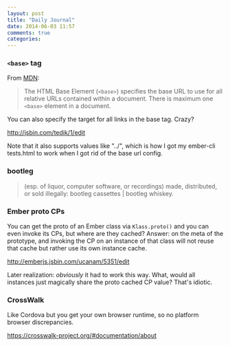 ```yaml
---
layout: post
title: "Daily Journal"
date: 2014-06-03 11:57
comments: true
categories: 
---
```


### `<base>` tag

From [MDN](https://developer.mozilla.org/en-US/docs/Web/HTML/Element/base):

> The HTML Base Element (`<base>`) specifies the base URL to use for 
> all relative URLs contained within a document. There is maximum
> one `<base>` element in a document.

You can also specify the target for all links in the base tag. Crazy?

http://jsbin.com/tedik/1/edit

Note that it also supports values like "../", which is how I got my
ember-cli tests.html to work when I got rid of the base url config.

### bootleg

> (esp. of liquor, computer software, or recordings) made, 
> distributed, or sold illegally: bootleg cassettes | bootleg whiskey.

### Ember proto CPs

You can get the proto of an Ember class via `Klass.proto()` and
you can even invoke its CPs, but where are they cached? Answer: on the
meta of the prototype, and invoking the CP on an instance of that class
will not reuse that cache but rather use its own instance cache.

http://emberjs.jsbin.com/ucanam/5351/edit

Later realization: _obviously_ it had to work this way. What, would all
instances just magically share the proto cached CP value? That's
idiotic.

### CrossWalk

Like Cordova but you get your own browser runtime, so no platform
browser discrepancies.

https://crosswalk-project.org/#documentation/about


